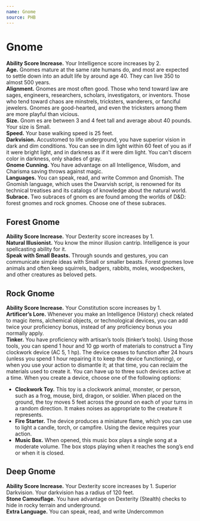```yaml
---
name: Gnome
source: PHB
---
```

# Gnome
**Ability Score Increase.** Your Intelligence score
increases by 2.<br/>
**Age.** Gnomes mature at the same rate humans do, and
most are expected to settle down into an adult life by
around age 40. They can live 350 to almost 500 years.<br/>
**Alignment.** Gnomes are most often good. Those who
tend toward law are sages, engineers, researchers,
scholars, investigators, or inventors. Those who tend
toward chaos are minstrels, tricksters, wanderers,
or fanciful jewelers. Gnomes are good-hearted, and even the 
tricksters among them are more playful than vicious.<br/>
**Size.** Gnom es are between 3 and 4 feet tall and
average about 40 pounds. Your size is Small.<br/>
**Speed.** Your base walking speed is 25 feet.<br/>
**Darkvision.** Accustomed to life underground, you have
superior vision in dark and dim conditions. You can
see in dim light within 60 feet of you as if it were bright
light, and in darkness as if it were dim light. You can't
discern color in darkness, only shades of gray.<br/>
**Gnome Cunning.** You have advantage on all
Intelligence, Wisdom, and Charisma saving throws
against magic.<br/>
**Languages.** You can speak, read, and write Common
and Gnomish. The Gnomish language, which uses the
Dwarvish script, is renowned for its technical treatises
and its catalogs of knowledge about the natural world.<br/>
**Subrace.** Two subraces of gnom es are found among
the worlds of D&D: forest gnomes and rock gnomes.
Choose one of these subraces.

## Forest Gnome

**Ability Score Increase.** Your Dexterity score
increases by 1.<br/>
**Natural Illusionist.** You know the minor illusion
cantrip. Intelligence is your spellcasting ability for it.<br/>
**Speak with Small Beasts.** Through sounds and
gestures, you can communicate simple ideas with Small
or smaller beasts. Forest gnomes love animals and often
keep squirrels, badgers, rabbits, moles, woodpeckers,
and other creatures as beloved pets.

## Rock Gnome
**Ability Score Increase.** Your Constitution score
increases by 1.<br/>
**Artificer’s Lore.** Whenever you make an Intelligence
(History) check related to magic items, alchemical
objects, or technological devices, you can add twice your
proficiency bonus, instead of any proficiency bonus you
normally apply.<br/>
**Tinker.** You have proficiency with artisan’s tools
(tinker’s tools). Using those tools, you can spend 1
hour and 10 gp worth of materials to construct a Tiny
clockwork device (AC 5, 1 hp). The device ceases
to function after 24 hours (unless you spend 1 hour
repairing it to keep the device functioning), or when
you use your action to dismantle it; at that time, you can
reclaim the materials used to create it. You can have up
to three such devices active at a time.
When you create a device, choose one of the
following options:
* **Clockwork Toy.** This toy is a clockwork animal, monster,
or person, such as a frog, mouse, bird, dragon, or
soldier. When placed on the ground, the toy moves
5 feet across the ground on each of your turns in a
random direction. It makes noises as appropriate
to the creature it represents.
* **Fire Starter.** The device produces a miniature
flame, which you can use to light a candle,
torch, or campfire. Using the device
requires your action.
* **Music Box.** When opened, this music box
plays a single song at a moderate volume.
The box stops playing when it
reaches the song’s end or
when it is closed.

## Deep Gnome
**Ability Score Increase.** Your Dexterity score increases by 1.
Superior Darkvision. Your darkvision has a radius
of 120 feet.<br/>
**Stone Camouflage.** You have advantage on Dexterity (Stealth) checks to hide in rocky terrain and
underground.<br/>
**Extra Language.** You can speak, read, and write
Undercommon